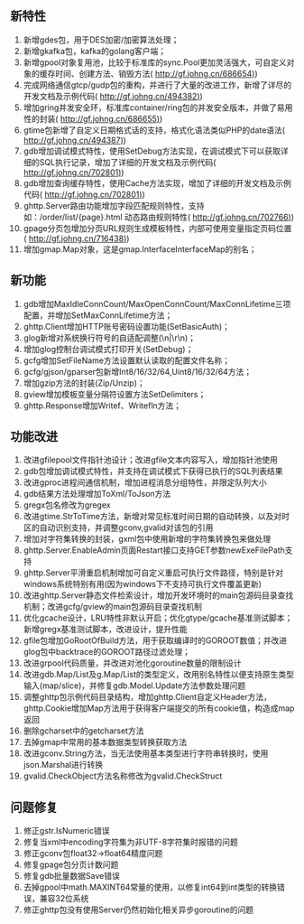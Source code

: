 ## 新特性

01. 新增gdes包，用于DES加密/加密算法处理；
02. 新增gkafka包，kafka的golang客户端；
03. 新增gpool对象复用池，比较于标准库的sync.Pool更加灵活强大，可自定义对象的缓存时间、创建方法、销毁方法( [http://gf.johng.cn/686654)](http://gf.johng.cn/686654))
04. 完成网络通信gtcp/gudp包的重构，并进行了大量的改进工作，新增了详尽的开发文档及示例代码( [http://gf.johng.cn/494382)](http://gf.johng.cn/494382))
05. 增加gring并发安全环，标准库container/ring包的并发安全版本，并做了易用性的封装( [http://gf.johng.cn/686655)](http://gf.johng.cn/686655))
06. gtime包新增了自定义日期格式话的支持，格式化语法类似PHP的date语法( [http://gf.johng.cn/494387)](http://gf.johng.cn/494387))
07. gdb增加调试模式特性，使用SetDebug方法实现，在调试模式下可以获取详细的SQL执行记录，增加了详细的开发文档及示例代码( [http://gf.johng.cn/702801)](http://gf.johng.cn/702801))
08. gdb增加查询缓存特性，使用Cache方法实现，增加了详细的开发文档及示例代码( [http://gf.johng.cn/702801)](http://gf.johng.cn/702801))
09. ghttp.Server路由功能增加字段匹配规则特性，支持如：/order/list/{page}.html 动态路由规则特性( [http://gf.johng.cn/702766)](http://gf.johng.cn/702766))
10. gpage分页包增加分页URL规则生成模板特性，内部可使用变量指定页码位置( [http://gf.johng.cn/716438)](http://gf.johng.cn/716438))
11. 增加gmap.Map对象，这是gmap.InterfaceInterfaceMap的别名；

## 新功能

1. gdb增加MaxIdleConnCount/MaxOpenConnCount/MaxConnLifetime三项配置，并增加SetMaxConnLifetime方法；
2. ghttp.Client增加HTTP账号密码设置功能(SetBasicAuth)；
3. glog新增对系统换行符号的自适配调整(\\n\|\\r\\n)；
4. 增加glog控制台调试模式打印开关(SetDebug)；
5. gcfg增加SetFileName方法设置默认读取的配置文件名称；
6. gcfg/gjson/gparser包新增Int8/16/32/64,Uint8/16/32/64方法；
7. 增加gzip方法的封装(Zip/Unzip)；
8. gview增加模板变量分隔符设置方法SetDelimiters；
9. ghttp.Response增加Writef、Writefln方法；

## 功能改进

01. 改进gfilepool文件指针池设计；改进gfile文本内容写入，增加指针池使用
02. gdb包增加调试模式特性，并支持在调试模式下获得已执行的SQL列表结果
03. 改进gproc进程间通信机制，增加进程消息分组特性，并限定队列大小
04. gdb结果方法处理增加ToXml/ToJson方法
05. gregx包名修改为gregex
06. 改进gtime.StrToTime方法，新增对常见标准时间日期的自动转换，以及对时区的自动识别支持，并调整gconv,gvalid对该包的引用
07. 增加对字符集转换的封装，gxml包中使用新增的字符集转换包来做处理
08. ghttp.Server.EnableAdmin页面Restart接口支持GET参数newExeFilePath支持
09. ghttp.Server平滑重启机制增加可自定义重启可执行文件路径，特别是针对windows系统特别有用(因为windows下不支持可执行文件覆盖更新)
10. 改进ghttp.Server静态文件检索设计，增加开发环境时的main包源码目录查找机制；改进gcfg/gview的main包源码目录查找机制
11. 优化gcache设计，LRU特性非默认开启；优化gtype/gcache基准测试脚本；新增gregx基准测试脚本，改进设计，提升性能
12. gfile包增加GoRootOfBuild方法，用于获取编译时的GOROOT数值；并改进glog包中backtrace的GOROOT路径过滤处理；
13. 改进grpool代码质量，并改进对池化goroutine数量的限制设计
14. 改进gdb.Map/List及g.Map/List的类型定义，改用别名特性以便支持原生类型输入(map/slice)，并修复gdb.Model.Update方法参数处理问题
15. 调整ghttp包示例代码目录结构，增加ghttp.Client自定义Header方法，ghttp.Cookie增加Map方法用于获得客户端提交的所有cookie值，构造成map返回
16. 删除gcharset中的getcharset方法
17. 去掉gmap中常用的基本数据类型转换获取方法
18. 改进gconv.String方法，当无法使用基本类型进行字符串转换时，使用json.Marshal进行转换
19. gvalid.CheckObject方法名称修改为gvalid.CheckStruct

## 问题修复

1. 修正gstr.IsNumeric错误
2. 修复当xml中encoding字符集为非UTF-8字符集时报错的问题
3. 修正gconv包float32->float64精度问题
4. 修复gpage包分页计数问题
5. 修复gdb批量数据Save错误
6. 去掉gpool中math.MAXINT64常量的使用，以修复int64到int类型的转换错误，兼容32位系统
7. 修正ghttp包没有使用Server仍然初始化相关异步goroutine的问题